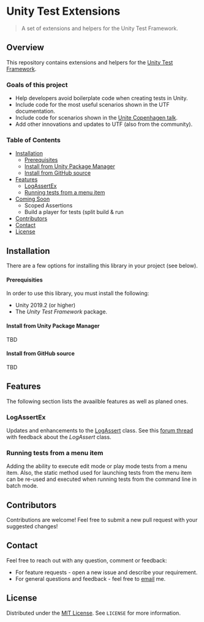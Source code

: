 
#  Unity Test Extensions
> A set of extensions and helpers for the Unity Test Framework.

## Overview
This repository contains extensions and helpers for the [Unity Test Framework](https://docs.unity3d.com/Packages/com.unity.test-framework@1.1/manual/index.html).

### Goals of this project
* Help developers avoid boilerplate code when creating tests in Unity.
* Include code for the most useful scenarios shown in the UTF documentation.
* Include code for scenarios shown in the [Unite Copenhagen talk](https://www.youtube.com/watch?v=wTiF2D0_vKA).
* Add other innovations and updates to UTF (also from the community).

### Table of Contents
* [Installation](#installation)
	* [Prerequisites](#prerequisities)
    * [Install from Unity Package Manager](#Install-from-unity-package-manager)
    * [Install from GitHub source](#install-from-github-source)
* [Features](#features)
	* [LogAssertEx](#logassertex)
	* [Running tests from a menu item](#running-tests-from-a-menu-item)
* [Coming Soon](#coming-soon)
	* Scoped Assertions
	* Build a player for tests (split build & run
* [Contributors](#contributors)
* [Contact](#contact)
* [License](#license)

## Installation

There are a few options for installing this library in your project (see below).

#### Prerequisities

In order to use this library, you must install the following:

 - Unity 2019.2 (or higher)
 - The *Unity Test Framework* package.

#### Install from Unity Package Manager
TBD

#### Install from GitHub source
TBD

## Features
The following section lists the avaailble features as well as planed ones.

### LogAssertEx
Updates and enhancements to the [LogAssert](https://docs.unity3d.com/Packages/com.unity.test-framework@1.1/manual/reference-custom-assertion.html#logassert) class.
See this [forum thread](https://forum.unity.com/threads/feedback-for-logassert-class.530539/) with feedback about the *LogAssert* class.

### Running tests from a menu item
Adding the ability to execute edit mode or play mode tests from a menu item.
Also, the static method used for launching tests from the menu item can be re-used and executed when running tests from the command line in batch mode.

## Contributors
Contributions are welcome! Feel free to submit a new pull request with your suggested changes!
## Contact
Feel free to reach out with any question, comment or feedback:

 - For feature requests - open a new issue and describe your requirement.
 - For general questions and feedback - feel free to [email](mailto:liortal53@gmail.com) me.

## License

Distributed under the [MIT License](https://opensource.org/license/mit/). See `LICENSE` for more information.
